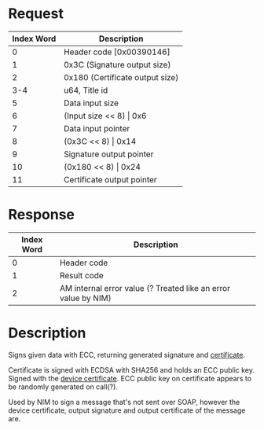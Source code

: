 # Request

| Index Word | Description                     |
|------------|---------------------------------|
| 0          | Header code \[0x00390146\]      |
| 1          | 0x3C (Signature output size)    |
| 2          | 0x180 (Certificate output size) |
| 3-4        | u64, Title id                   |
| 5          | Data input size                 |
| 6          | (Input size \<\< 8) \| 0x6      |
| 7          | Data input pointer              |
| 8          | (0x3C \<\< 8) \| 0x14           |
| 9          | Signature output pointer        |
| 10         | (0x180 \<\< 8) \| 0x24          |
| 11         | Certificate output pointer      |

# Response

| Index Word | Description                                                    |
|------------|----------------------------------------------------------------|
| 0          | Header code                                                    |
| 1          | Result code                                                    |
| 2          | AM internal error value (? Treated like an error value by NIM) |

# Description

Signs given data with ECC, returning generated signature and
[certificate](Certificates "wikilink").

Certificate is signed with ECDSA with SHA256 and holds an ECC public
key. Signed with the [device
certificate](AMNet:GetDeviceCert "wikilink"). ECC public key on
certificate appears to be randomly generated on call(?).

Used by NIM to sign a message that's not sent over SOAP, however the
device certificate, output signature and output certificate of the
message are.